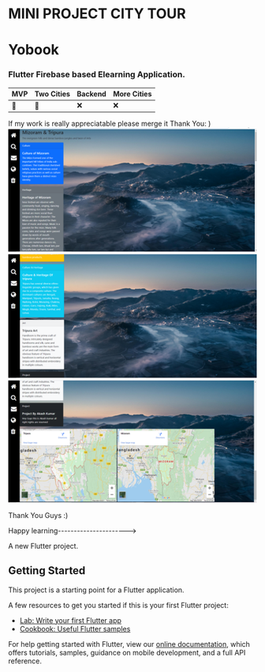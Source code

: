 # MINI PROJECT CITY TOUR
# Yobook


### Flutter Firebase based Elearning Application.


MVP| Two Cities| Backend | More Cities
:------------ | :-------------| :-------------| :-------------
:dart: | :dart: |  :x: | :x:

If my work is really appreciatable please merge it Thank You: )
 <img src="img/show1.PNG"><img src="img/show2.PNG">
<img src="img/show3.PNG">




Thank You Guys :)

Happy learning---------------------->

A new Flutter project.

## Getting Started

This project is a starting point for a Flutter application.

A few resources to get you started if this is your first Flutter project:

- [Lab: Write your first Flutter app](https://flutter.dev/docs/get-started/codelab)
- [Cookbook: Useful Flutter samples](https://flutter.dev/docs/cookbook)

For help getting started with Flutter, view our
[online documentation](https://flutter.dev/docs), which offers tutorials,
samples, guidance on mobile development, and a full API reference.
